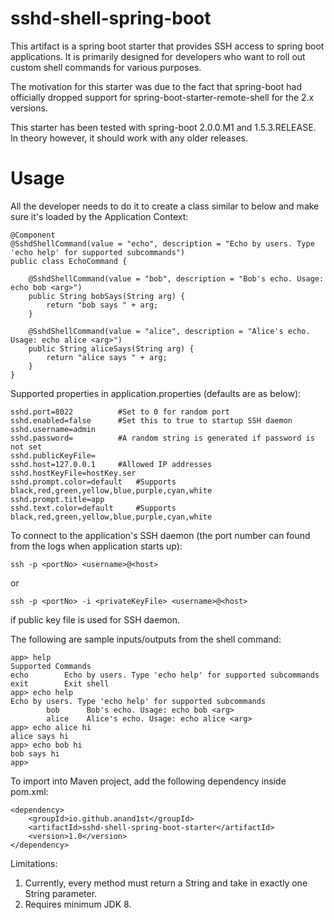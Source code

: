 # sshd-shell-spring-boot
This artifact is a spring boot starter that provides SSH access to spring boot applications. It is primarily designed for  developers who want to roll out custom shell commands for various purposes.

The motivation for this starter was due to the fact that spring-boot had officially dropped support for spring-boot-starter-remote-shell for the 2.x versions.

This starter has been tested with spring-boot 2.0.0.M1 and 1.5.3.RELEASE. In theory however, it should work with any older releases.

# Usage
All the developer needs to do it to create a class similar to below and make sure it's loaded by the Application Context:

    @Component
    @SshdShellCommand(value = "echo", description = "Echo by users. Type 'echo help' for supported subcommands")
    public class EchoCommand {
    
        @SshdShellCommand(value = "bob", description = "Bob's echo. Usage: echo bob <arg>")
        public String bobSays(String arg) {
            return "bob says " + arg;  
        }
    
        @SshdShellCommand(value = "alice", description = "Alice's echo. Usage: echo alice <arg>")
        public String aliceSays(String arg) {
            return "alice says " + arg;
        }
    }

Supported properties in application.properties (defaults are as below):

    sshd.port=8022			#Set to 0 for random port
    sshd.enabled=false		#Set this to true to startup SSH daemon
    sshd.username=admin
    sshd.password= 			#A random string is generated if password is not set
    sshd.publicKeyFile=
    sshd.host=127.0.0.1		#Allowed IP addresses
    sshd.hostKeyFile=hostKey.ser
    sshd.prompt.color=default	#Supports black,red,green,yellow,blue,purple,cyan,white
    sshd.prompt.title=app
    sshd.text.color=default 	#Supports black,red,green,yellow,blue,purple,cyan,white

To connect to the application's SSH daemon (the port number can found from the logs when application starts up):

    ssh -p <portNo> <username>@<host>
or

    ssh -p <portNo> -i <privateKeyFile> <username>@<host>
    
if public key file is used for SSH daemon.

The following are sample inputs/outputs from the shell command:

    app> help
    Supported Commands
    echo		Echo by users. Type 'echo help' for supported subcommands
    exit		Exit shell
    app> echo help
    Echo by users. Type 'echo help' for supported subcommands
            bob      Bob's echo. Usage: echo bob <arg>
	        alice    Alice's echo. Usage: echo alice <arg>
    app> echo alice hi
    alice says hi
    app> echo bob hi
    bob says hi
    app>

To import into Maven project, add the following dependency inside pom.xml:

    <dependency>
        <groupId>io.github.anand1st</groupId>
        <artifactId>sshd-shell-spring-boot-starter</artifactId>
        <version>1.0</version>
    </dependency>

Limitations:
1) Currently, every method must return a String and take in exactly one String parameter.
2) Requires minimum JDK 8.
